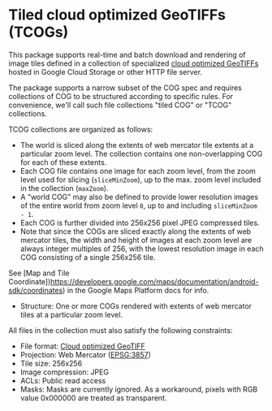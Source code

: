 # Tiled cloud optimized GeoTIFFs (TCOGs)

This package supports real-time and batch download and rendering of image tiles defined in a
collection of specialized [cloud optimized GeoTIFFs](http://cogeo.org) hosted in Google Cloud
Storage or other HTTP file server.

The package supports a narrow subset of the COG spec and requires collections of COG to be
structured according to specific rules. For convenience, we'll call such file collections "tiled
COG" or "TCOG" collections.

TCOG collections are organized as follows:

* The world is sliced along the extents of web mercator tile extents at a particular zoom level. The
  collection contains one non-overlapping COG for each of these extents.
* Each COG file contains one image for each zoom level, from the zoom level used for
  slicing (`sliceMinZoom`), up to the max. zoom level included in the collection (`maxZoom`).
* A "world COG" may also be defined to provide lower resolution images of the entire world from zoom
  level `0`, up to and including `sliceMinZoom - 1`.
* Each COG is further divided into 256x256 pixel JPEG compressed tiles.
* Note that since the COGs are sliced exactly along the extents of web mercator tiles, the width and
  height of images at each zoom level are always integer multiples of 256, with the lowest
  resolution image in each COG consisting of a single 256x256 tile.

<!-- TODO: Provide example. -->
<!-- TODO: Provide illustration. -->

See [Map and Tile Coordinate])https://developers.google.com/maps/documentation/android-sdk/coordinates)
in the Google Maps Platform docs for info.

* Structure: One or more COGs rendered with extents of web mercator tiles at a particular zoom
  level.

All files in the collection must also satisfy the following constraints:

* File format: [Cloud optimized GeoTIFF](https://github.com/cogeotiff/cog-spec/blob/master/spec.md)
* Projection: Web Mercator ([EPSG:3857](https://epsg.io/3857))
* Tile size: 256x256
* Image compression: JPEG
* ACLs: Public read access
* Masks: Masks are currently ignored. As a workaround, pixels with RGB value 0x000000 are treated as
  transparent.

<!-- TODO: Include example usages. -->